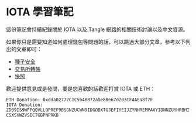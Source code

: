 # IOTA 學習筆記

這份筆記會持續紀錄關於 IOTA 以及 Tangle 網路的相關技術討論以及中文資源。

如果你只是需要知道如何處理錢包等問題的話，可以跳過大部分文章，參考以下列出的文章即可：
* [種子安全](seed.md)
* [交易所轉帳](exchange.md)
* [快照](snapshot.md)

歡迎提供意見或是發問，要是您喜歡的話歡迎打賞 IOTA 或 ETH：

`ETH Donation: 0xdda02772C1C5b48B72aDe8Be67d203CF4AEa8f7F`  
`IOTA Donation: ZDB9IS9WFPQQVLLQPREF9BSGNZUCWN9IDGOBXTGJEFIYEIJZYNHREMPAVYIDNNZUYHRBHICSXSVWZVSECTGBPNPRKB`

